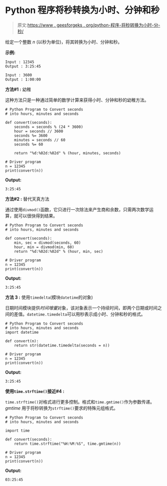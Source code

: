 # Python 程序将秒转换为小时、分钟和秒

> 原文:[https://www . geesforgeks . org/python-程序-将秒转换为小时-分-秒/](https://www.geeksforgeeks.org/python-program-to-convert-seconds-into-hours-minutes-and-seconds/)

给定一个整数 *n* (以秒为单位)，将其转换为小时、分钟和秒。

**示例:**

```
Input : 12345
Output : 3:25:45

Input : 3600
Output : 1:00:00

```

**方法#1 :** 幼稚

这种方法只是一种通过简单的数学计算来获得小时、分钟和秒的幼稚方法。

```
# Python Program to Convert seconds
# into hours, minutes and seconds

def convert(seconds):
    seconds = seconds % (24 * 3600)
    hour = seconds // 3600
    seconds %= 3600
    minutes = seconds // 60
    seconds %= 60

    return "%d:%02d:%02d" % (hour, minutes, seconds)

# Driver program
n = 12345
print(convert(n))
```

**Output:**

```
3:25:45

```

**方法#2 :** 替代天真方法

通过使用`divmod()`函数，它只进行一次除法来产生商和余数，只需两次数学运算，就可以很快得到结果。

```
# Python Program to Convert seconds
# into hours, minutes and seconds

def convert(seconds):
    min, sec = divmod(seconds, 60)
    hour, min = divmod(min, 60)
    return "%d:%02d:%02d" % (hour, min, sec)

# Driver program
n = 12345
print(convert(n))
```

**Output:**

```
3:25:45

```

**方法 3 :** 使用`timedelta`(模块`datetime`的对象)

日期时间模块提供*时间增量*对象，该对象表示一个持续时间，即两个日期或时间之间的差值。`datetime.timedelta`可以用秒表示成小时、分钟和秒的格式。

```
# Python Program to Convert seconds
# into hours, minutes and seconds
import datetime

def convert(n):
    return str(datetime.timedelta(seconds = n))

# Driver program
n = 12345
print(convert(n))
```

**Output:**

```
3:25:45

```

**使用`time.strftime()`接近#4 :**

`time.strftime()`对格式进行更多控制。格式和`time.gmtime()`作为参数传递。 *gmtime* 用于将秒转换为`strftime()`要求的特殊元组格式。

```
# Python Program to Convert seconds
# into hours, minutes and seconds

import time

def convert(seconds):
    return time.strftime("%H:%M:%S", time.gmtime(n))

# Driver program
n = 12345
print(convert(n))
```

**Output:**

```
03:25:45

```